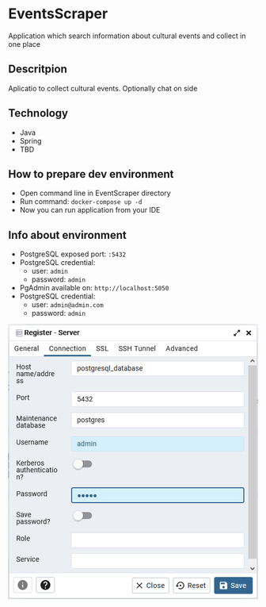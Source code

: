 # EventsScraper
Application which search information about cultural events and collect in one place

## Descritpion
Aplicatio to collect cultural events. Optionally chat on side

## Technology
- Java
- Spring
- TBD

## How to prepare dev environment
- Open command line in EventScraper directory
- Run command:  ```docker-compose up -d```
- Now you can run application from your IDE

## Info about environment
- PostgreSQL exposed port: ```:5432```
- PostgreSQL credential:
  - user: ```admin```
  - password: ```admin```
- PgAdmin available on: ```http://localhost:5050```
- PostgreSQL credential:
  - user: ```admin@admin.com```
  - password: ```admin```

![img.png](img.png)